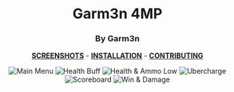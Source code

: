 <div align="center">

# Garm3n 4MP
### By Garm3n

**[SCREENSHOTS](../screenshots/showcase.md)** -
**[INSTALLATION](https://github.com/Hypnootize/TF2-HUD-GitHub-Resources/blob/main/installation/windows_install.md)** -
**[CONTRIBUTING](https://github.com/Hypnootize/TF2-HUD-GitHub-Resources/blob/main/contributing/github_contributing.md)**

![Main Menu](../screenshots/01_Main_Menu.jpg)
![Health Buff](../screenshots/04_Health_Buff.jpg)
![Health & Ammo Low](../screenshots/05_Health_Ammo_Low.jpg)
![Ubercharge](../screenshots/06_Ubercharge.jpg)
![Scoreboard](../screenshots/07_Scoreboard.jpg)
![Win & Damage](../screenshots/08_Win.jpg)